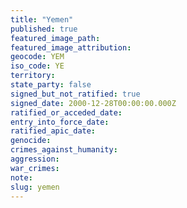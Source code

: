 ```yaml
---
title: "Yemen"
published: true
featured_image_path:
featured_image_attribution:
geocode: YEM
iso_code: YE
territory:
state_party: false
signed_but_not_ratified: true
signed_date: 2000-12-28T00:00:00.000Z
ratified_or_acceded_date:
entry_into_force_date:
ratified_apic_date:
genocide:
crimes_against_humanity:
aggression:
war_crimes:
note:
slug: yemen
---
```

